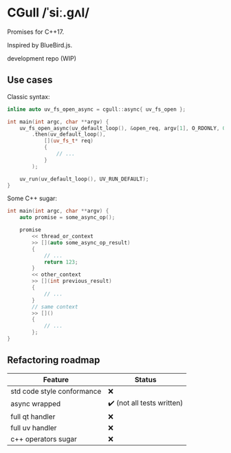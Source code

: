 # CGull /ˈsiː.ɡʌl/

Promises for C++17.

Inspired by BlueBird.js.

development repo (WIP)

## Use cases

Classic syntax:

```cpp
inline auto uv_fs_open_async = cgull::async{ uv_fs_open };

int main(int argc, char **argv) {
    uv_fs_open_async(uv_default_loop(), &open_req, argv[1], O_RDONLY, 0)
        .then(uv_default_loop(),
            [](uv_fs_t* req)
            {
                // ...
            }
        );

    uv_run(uv_default_loop(), UV_RUN_DEFAULT);
}
```

Some C++ sugar:

```cpp
int main(int argc, char **argv) {
    auto promise = some_async_op();

    promise
        << thread_or_context
        >> [](auto some_async_op_result)
        {
            // ...
            return 123;
        }
        << other_context
        >> [](int previous_result)
        {
            // ...
        }
        // same context
        >> []()
        {
            // ...
        };
}
```

## Refactoring roadmap

Feature | Status
--- | ---
std code style conformance | :x:
async wrapped | :heavy_check_mark: (not all tests written)
full qt handler | :x:
full uv handler | :x:
c++ operators sugar | :x:
